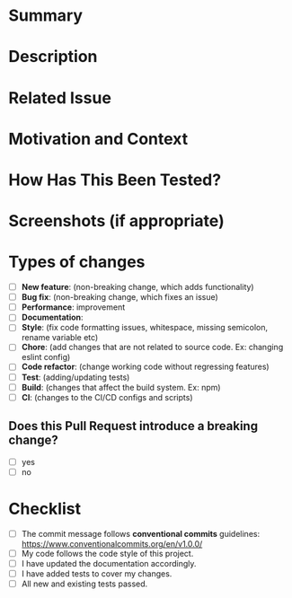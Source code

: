 
# Summary
<!--- Provide a general summary of your changes in the Title above -->

# Description
<!--- Describe your changes in detail -->

# Related Issue
<!--- This project only accepts pull requests related to open issues -->
<!--- If suggesting a new feature or change, please discuss it in an issue first -->
<!--- If fixing a bug, there should be an issue describing it with steps to reproduce -->
<!--- Please link to the issue here: -->

# Motivation and Context
<!--- Why is this change required? What problem does it solve? -->

# How Has This Been Tested?
<!--- Please describe in detail how you tested your changes. -->
<!--- Include details of your testing environment, and the tests you ran to -->
<!--- see how your change affects other areas of the code, etc. -->

# Screenshots (if appropriate)

# Types of changes
<!--- What types of changes does your code introduce? Put an `x` in all the boxes that apply: -->
- [ ] **New feature**: (non-breaking change, which adds functionality)
- [ ] **Bug fix**: (non-breaking change, which fixes an issue)
- [ ] **Performance**: improvement
- [ ] **Documentation**:
- [ ] **Style**: (fix code formatting issues, whitespace, missing semicolon, rename variable etc)
- [ ] **Chore**: (add changes that are not related to source code. Ex: changing eslint config)
- [ ] **Code refactor**: (change working code without regressing features)
- [ ] **Test**: (adding/updating tests)
- [ ] **Build**: (changes that affect the build system. Ex: npm)
- [ ] **CI**: (changes to the CI/CD configs and scripts)

## Does this Pull Request introduce a breaking change?

- [ ] yes
- [ ] no

# Checklist
<!--- Go over all the following points, and put an `x` in all the boxes that apply. -->
<!--- If you're unsure about any of these, don't hesitate to ask. We're here to help! -->
- [ ] The commit message follows **conventional commits** guidelines: https://www.conventionalcommits.org/en/v1.0.0/
- [ ] My code follows the code style of this project.
- [ ] I have updated the documentation accordingly.
- [ ] I have added tests to cover my changes.
- [ ] All new and existing tests passed.
